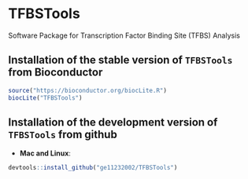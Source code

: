 # TFBSTools
Software Package for Transcription Factor Binding Site (TFBS) Analysis

## Installation of the stable version of `TFBSTools` from Bioconductor

```R
source("https://bioconductor.org/biocLite.R")
biocLite("TFBSTools")
```

## Installation of the development version of `TFBSTools` from github

* **Mac and Linux**:

```R
devtools::install_github("ge11232002/TFBSTools")
```
